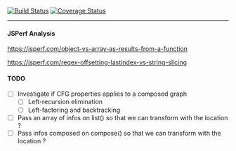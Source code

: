 [![Build Status](https://travis-ci.org/andreventuravale/nanogram.svg?branch=master)](https://travis-ci.org/andreventuravale/nanogram) [![Coverage Status](https://coveralls.io/repos/github/andreventuravale/nanogram/badge.svg)](https://coveralls.io/github/andreventuravale/nanogram)

---

#### JSPerf Analysis

https://jsperf.com/object-vs-array-as-results-from-a-function

https://jsperf.com/regex-offsetting-lastindex-vs-string-slicing

#### TODO

- [ ] Investigate if CFG properties applies to a composed graph
  - [ ] Left-recursion elimination
  - [ ] Left-factoring and backtracking
- [ ] Pass an array of infos on list() so that we can transform with the location ?
- [ ] Pass infos composed on compose() so that we can transform with the location ?
